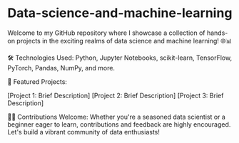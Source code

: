 # Data-science-and-machine-learning
Welcome to my GitHub repository where I showcase a collection of hands-on projects in the exciting realms of data science and machine learning! 🌐📊

🛠️ Technologies Used:
Python, Jupyter Notebooks, scikit-learn, TensorFlow, PyTorch, Pandas, NumPy, and more.

🌟 Featured Projects:

[Project 1: Brief Description]
[Project 2: Brief Description]
[Project 3: Brief Description]

👩‍💻 Contributions Welcome:
Whether you're a seasoned data scientist or a beginner eager to learn, contributions and feedback are highly encouraged. Let's build a vibrant community of data enthusiasts!
